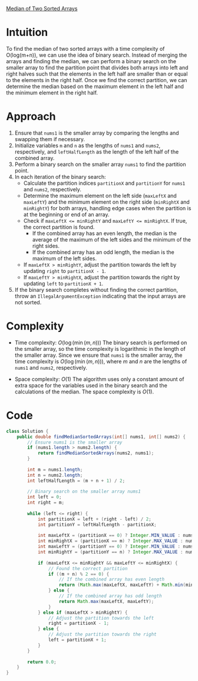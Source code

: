 [Median of Two Sorted Arrays](https://leetcode.com/problems/median-of-two-sorted-arrays/description/)

# Intuition
To find the median of two sorted arrays with a time complexity of O(log(m+n)), we can use the idea of binary search. Instead of merging the arrays and finding the median, we can perform a binary search on the smaller array to find the partition point that divides both arrays into left and right halves such that the elements in the left half are smaller than or equal to the elements in the right half. Once we find the correct partition, we can determine the median based on the maximum element in the left half and the minimum element in the right half.

# Approach
1. Ensure that `nums1` is the smaller array by comparing the lengths and swapping them if necessary.
2. Initialize variables `m` and `n` as the lengths of `nums1` and `nums2`, respectively, and `leftHalfLength` as the length of the left half of the combined array.
3. Perform a binary search on the smaller array `nums1` to find the partition point.
4. In each iteration of the binary search:
   - Calculate the partition indices `partitionX` and `partitionY` for `nums1` and `nums2`, respectively.
   - Determine the maximum element on the left side (`maxLeftX` and `maxLeftY`) and the minimum element on the right side (`minRightX` and `minRightY`) for both arrays, handling edge cases when the partition is at the beginning or end of an array.
   - Check if `maxLeftX <= minRightY` and `maxLeftY <= minRightX`. If true, the correct partition is found.
     - If the combined array has an even length, the median is the average of the maximum of the left sides and the minimum of the right sides.
     - If the combined array has an odd length, the median is the maximum of the left sides.
   - If `maxLeftX > minRightY`, adjust the partition towards the left by updating `right` to `partitionX - 1`.
   - If `maxLeftY > minRightX`, adjust the partition towards the right by updating `left` to `partitionX + 1`.
5. If the binary search completes without finding the correct partition, throw an `IllegalArgumentException` indicating that the input arrays are not sorted.

# Complexity
- Time complexity: $O(\log(\min(m, n)))$
The binary search is performed on the smaller array, so the time complexity is logarithmic in the length of the smaller array. Since we ensure that `nums1` is the smaller array, the time complexity is $O(\log(\min(m, n)))$, where $m$ and $n$ are the lengths of `nums1` and `nums2`, respectively.

* Space complexity: $O(1)$
The algorithm uses only a constant amount of extra space for the variables used in the binary search and the calculations of the median. The space complexity is $O(1)$.

# Code
```java
class Solution {
    public double findMedianSortedArrays(int[] nums1, int[] nums2) {
        // Ensure nums1 is the smaller array
        if (nums1.length > nums2.length) {
            return findMedianSortedArrays(nums2, nums1);
        }
        
        int m = nums1.length;
        int n = nums2.length;
        int leftHalfLength = (m + n + 1) / 2;
        
        // Binary search on the smaller array nums1
        int left = 0;
        int right = m;
        
        while (left <= right) {
            int partitionX = left + (right - left) / 2;
            int partitionY = leftHalfLength - partitionX;
            
            int maxLeftX = (partitionX == 0) ? Integer.MIN_VALUE : nums1[partitionX - 1];
            int minRightX = (partitionX == m) ? Integer.MAX_VALUE : nums1[partitionX];
            int maxLeftY = (partitionY == 0) ? Integer.MIN_VALUE : nums2[partitionY - 1];
            int minRightY = (partitionY == n) ? Integer.MAX_VALUE : nums2[partitionY];
            
            if (maxLeftX <= minRightY && maxLeftY <= minRightX) {
                // Found the correct partition
                if ((m + n) % 2 == 0) {
                    // If the combined array has even length
                    return (Math.max(maxLeftX, maxLeftY) + Math.min(minRightX, minRightY)) / 2.0;
                } else {
                    // If the combined array has odd length
                    return Math.max(maxLeftX, maxLeftY);
                }
            } else if (maxLeftX > minRightY) {
                // Adjust the partition towards the left
                right = partitionX - 1;
            } else {
                // Adjust the partition towards the right
                left = partitionX + 1;
            }
        }
        
        return 0.0;
    }
}
```